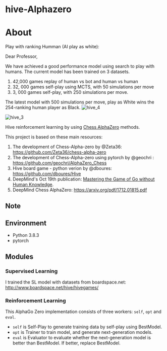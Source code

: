 # hive-Alphazero
About
=====
Play with ranking Humman (AI play as white):

Dear Professor, 

We have achieved a good performance model using search to play with humans. The current model has been trained on 3 datasets.

1) 42,000 games replay of human vs bot and human vs human
2) 32, 000 games  self-play using MCTS, with 50 simulations per move
3) 3, 000 games self-play, with 250 simulations per move.

The latest model with 500 simulations per move, play as White wins the 254-ranking human player as Black.
![hive_4](https://user-images.githubusercontent.com/13064213/213845498-208da886-adab-49d3-bfd2-b2f678ce05e9.gif)


![hive_3](https://user-images.githubusercontent.com/13064213/213841954-5279c61b-27b3-4776-9f15-f90287fc4f17.gif)



Hive reinforcement learning by using [Chess AlphaZero](https://arxiv.org/pdf/1712.01815.pdf/) methods.

This project is based on these main resources:
1) The development of Chess-Alpha-zero by @Zeta36: https://github.com/Zeta36/chess-alpha-zero
2) The development of Chess-Alpha-zero using pytorch by @geochri : https://github.com/geochri/AlphaZero_Chess
3) Hive board game - python verion by @dboures: https://github.com/dboures/Hive
4) DeepMind's Oct 19th publication: [Mastering the Game of Go without Human Knowledge](https://www.nature.com/articles/nature24270.epdf?author_access_token=VJXbVjaSHxFoctQQ4p2k4tRgN0jAjWel9jnR3ZoTv0PVW4gB86EEpGqTRDtpIz-2rmo8-KG06gqVobU5NSCFeHILHcVFUeMsbvwS-lxjqQGg98faovwjxeTUgZAUMnRQ).
5) DeepMind Chess AlphaZero: https://arxiv.org/pdf/1712.01815.pdf

Note
----
Environment
-----------

* Python 3.8.3
* pytorch


Modules
-------

### Supervised Learning

I trained the SL model with datasets from boardspace.net: http://www.boardspace.net/hive/hivegames/

### Reinforcement Learning

This AlphaGo Zero implementation consists of three workers: `self`, `opt` and `eval`.

* `self` is Self-Play to generate training data by self-play using BestModel.
* `opt` is Trainer to train model, and generate next-generation models.
* `eval` is Evaluator to evaluate whether the next-generation model is better than BestModel. If better, replace BestModel.

